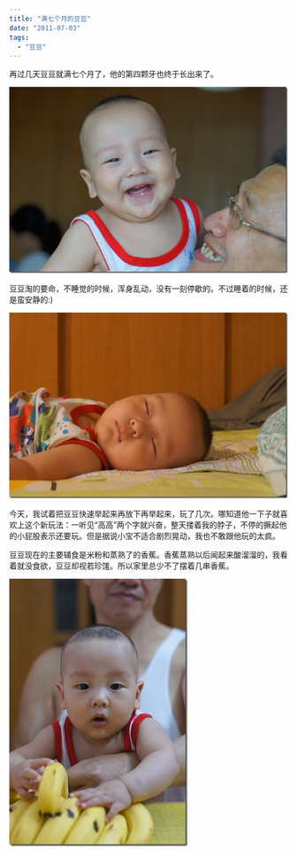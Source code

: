 ```yaml
---
title: "满七个月的豆豆"
date: "2011-07-03"
tags: 
  - "豆豆"
---
```


再过几天豆豆就满七个月了，他的第四颗牙也终于长出来了。

[![DSC02008](images/dsc02008_thumb.jpg "DSC02008")](http://ruanqizhen.wordpress.com/wp-content/uploads/2011/07/dsc02008.jpg)

豆豆淘的要命，不睡觉的时候，浑身乱动，没有一刻停歇的。不过睡着的时候，还是蛮安静的:)

[![DSC02049](images/dsc02049_thumb.jpg "DSC02049")](http://ruanqizhen.wordpress.com/wp-content/uploads/2011/07/dsc02049.jpg)

今天，我试着把豆豆快速举起来再放下再举起来，玩了几次。哪知道他一下子就喜欢上这个新玩法：一听见“高高”两个字就兴奋，整天搂着我的脖子，不停的撅起他的小屁股表示还要玩。但是据说小宝不适合剧烈晃动，我也不敢跟他玩的太疯。

豆豆现在的主要辅食是米粉和蒸熟了的香蕉。香蕉蒸熟以后闻起来酸溜溜的，我看着就没食欲，豆豆却视若珍馐。所以家里总少不了摆着几串香蕉。

[![DSC01986](images/dsc01986_thumb.jpg "DSC01986")](http://ruanqizhen.wordpress.com/wp-content/uploads/2011/07/dsc01986.jpg)
